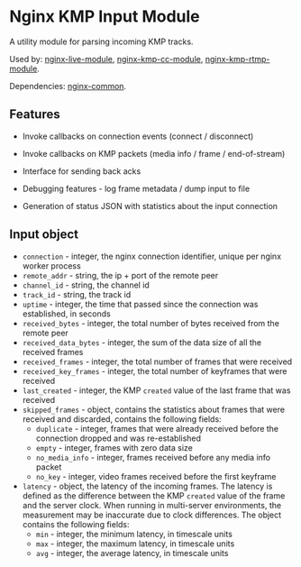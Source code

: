 # Nginx KMP Input Module

A utility module for parsing incoming KMP tracks.

Used by: [nginx-live-module](../nginx-live-module/), [nginx-kmp-cc-module](../nginx-kmp-cc-module/), [nginx-kmp-rtmp-module](../nginx-kmp-rtmp-module/).

Dependencies: [nginx-common](../nginx-common/).


## Features

- Invoke callbacks on connection events (connect / disconnect)

- Invoke callbacks on KMP packets (media info / frame / end-of-stream)

- Interface for sending back acks

- Debugging features - log frame metadata / dump input to file

- Generation of status JSON with statistics about the input connection


## Input object

- `connection` - integer, the nginx connection identifier, unique per nginx worker process
- `remote_addr` - string, the ip + port of the remote peer
- `channel_id` - string, the channel id
- `track_id` - string, the track id
- `uptime` - integer, the time that passed since the connection was established, in seconds
- `received_bytes` - integer, the total number of bytes received from the remote peer
- `received_data_bytes` - integer, the sum of the data size of all the received frames
- `received_frames` - integer, the total number of frames that were received
- `received_key_frames` - integer, the total number of keyframes that were received
- `last_created` - integer, the KMP `created` value of the last frame that was received
- `skipped_frames` - object, contains the statistics about frames that were received and discarded, contains the following fields:
    - `duplicate` - integer, frames that were already received before the connection dropped and was re-established
    - `empty` - integer, frames with zero data size
    - `no_media_info` - integer, frames received before any media info packet
    - `no_key` - integer, video frames received before the first keyframe
- `latency` - object, the latency of the incoming frames.
    The latency is defined as the difference between the KMP `created` value of the frame and the server clock.
    When running in multi-server environments, the measurement may be inaccurate due to clock differences.
    The object contains the following fields:
    - `min` - integer, the minimum latency, in timescale units
    - `max` - integer, the maximum latency, in timescale units
    - `avg` - integer, the average latency, in timescale units
